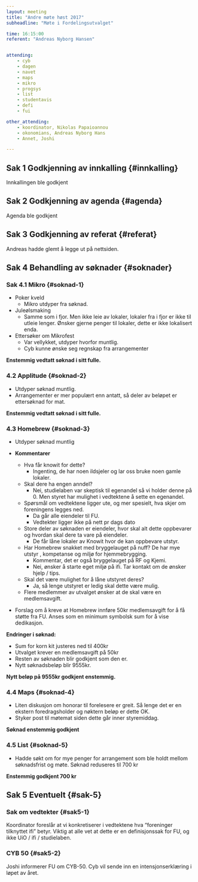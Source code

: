 ```yaml
---
layout: meeting
title: "Andre møte høst 2017"
subheadline: "Møte i Fordelingsutvalget"

time: 16:15:00
referent: "Andreas Nyborg Hansen"


attending:
    - cyb
    - dagen
    - navet
    - maps
    - mikro
    - progsys
    - list
    - studentavis
    - defi
    - fui

other_attending:
    - koordinator, Nikolas Papaioannou
    - okonomians, Andreas Nyborg Hans
    - Annet, Joshi

---
```


## Sak 1 Godkjenning av innkalling {#innkalling}
Innkallingen ble godkjent

## Sak 2 Godkjenning av agenda {#agenda}
Agenda ble godkjent


## Sak 3 Godkjenning av referat {#referat}
Andreas hadde glemt å legge ut på nettsiden.

## Sak 4 Behandling av søknader {#soknader}

### Sak 4.1 Mikro {#soknad-1}
- Poker kveld
  - Mikro utdyper fra søknad.
- Juleølsmaking
  - Samme som i fjor. Men ikke leie av lokaler, lokaler fra i fjor er ikke til utleie lenger. Ønsker gjerne penger til lokaler, dette er ikke lokalisert enda.
- Ettersøker om Mikrofest
  - Var vellykket, utdyper hvorfor muntlig.
  - Cyb kunne ønske seg regnskap fra arrangementer

**Enstemmig vedtatt søknad i sitt fulle.**

### 4.2 Applitude {#soknad-2}
- Utdyper søknad muntlig.
- Arrangementer er mer populært enn antatt, så deler av beløpet er ettersøknad for mat.

**Enstemmig vedtatt søknad i sitt fulle.**

### 4.3 Homebrew {#soknad-3}
- Utdyper søknad muntlig
- **Kommentarer**
  - Hva får knowit for dette?
    - Ingenting, de har noen ildsjeler og lar oss bruke noen gamle lokaler.
  - Skal dere ha engen anndel?
    - Nei, studielaben var skeptisk til egenandel så vi holder denne på 0. Men styret har mulighet i vedtektene å sette en egenandel.
  - Spørsmål om vedtektene ligger ute, og mer spesielt, hva skjer om foreningens legges ned.
    - Da går alle eiendeler til FU.
    - Vedtekter ligger ikke på nett pr dags dato
  - Store deler av søknaden er eiendeler, hvor skal alt dette oppbevarer og hvordan skal dere ta vare på eiendeler.
    - De får låne lokaler av Knowit hvor de kan oppbevare utstyr.
  - Har Homebrew snakket med bryggelauget på nuff? De har mye utstyr , kompetanse og miljø for hjemmebrygging.
    - Kommentar, det er også bryggelauget på RF og Kjemi.
    - Nei, ønsker å starte eget miljø på ifi. Tar kontakt om de ønsker hjelp / tips.
  - Skal det være mulighet for å låne utstyret deres?
    - Ja, så lenge utstyret er ledig skal dette være mulig.
  - Flere medlemmer av utvalget ønsker at de skal være en medlemsavgift.

- Forslag om å kreve at Homebrew innføre 50kr medlemsavgift for å få støtte fra FU. Anses som en minimum symbolsk sum for å vise dedikasjon.

**Endringer i søknad:**
- Sum for korn kit justeres ned til 400kr
- Utvalget krever en medlemsavgift på 50kr
- Resten av søknaden blir godkjent som den er.
- Nytt søknadsbeløp blir 9555kr.

**Nytt beløp på 9555kr godkjent enstemmig.**

### 4.4 Maps {#soknad-4}
  - Liten diskusjon om honorar til forelesere er greit. Så lenge det er en ekstern foredragsholder og nøktern beløp er dette OK.
  - Styker post til møtemat siden dette går inner styremiddag.

**Søknad enstemmig godkjent**


### 4.5 List {#soknad-5}
- Hadde søkt om for mye penger for arrangement som ble holdt mellom søknadsfrist og møte. Søknad reduseres til 700 kr

**Enstemmig godkjent 700 kr**

## Sak 5 Eventuelt {#sak-5}
### Sak om vedtekter {#sak5-1}
Koordinator foreslår at vi konkretiserer i vedtektene hva “foreninger tilknyttet ifi” betyr. Viktig at alle vet at dette er en definisjonssak for FU, og ikke UiO / ifi / studielaben.

### CYB 50 {#sak5-2}
Joshi informerer FU om CYB-50. Cyb vil sende inn en intensjonserklæring i løpet av året.
